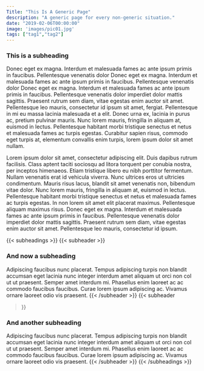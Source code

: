 ```yaml
---
Title: "This Is A Generic Page"
description: "A generic page for every non-generic situation."
date: "2019-02-06T00:00:00"
image: 'images/pic01.jpg'
tags: ["tag1","tag2"]
---
```


### This is a subheading

Donec eget ex magna. Interdum et malesuada fames ac ante ipsum primis in faucibus. Pellentesque venenatis dolor Donec eget ex magna. Interdum et malesuada fames ac ante ipsum primis in faucibus. Pellentesque venenatis dolor Donec eget ex magna. Interdum et malesuada fames ac ante ipsum primis in faucibus. Pellentesque venenatis dolor
imperdiet dolor mattis sagittis. Praesent rutrum sem diam, vitae egestas enim auctor sit amet. Pellentesque leo mauris,
consectetur id ipsum sit amet, fergiat. Pellentesque in mi eu massa lacinia malesuada et a elit. Donec urna ex, lacinia
in purus ac, pretium pulvinar mauris. Nunc lorem mauris, fringilla in aliquam at, euismod in lectus. Pellentesque
habitant morbi tristique senectus et netus et malesuada fames ac turpis egestas. Curabitur sapien risus, commodo eget
turpis at, elementum convallis enim turpis, lorem ipsum dolor sit amet nullam.

Lorem ipsum dolor sit amet, consectetur adipiscing elit. Duis dapibus rutrum facilisis. Class aptent taciti sociosqu ad
litora torquent per conubia nostra, per inceptos himenaeos. Etiam tristique libero eu nibh porttitor fermentum. Nullam
venenatis erat id vehicula viverra. Nunc ultrices eros ut ultricies condimentum. Mauris risus lacus, blandit sit amet
venenatis non, bibendum vitae dolor. Nunc lorem mauris, fringilla in aliquam at, euismod in lectus. Pellentesque
habitant morbi tristique senectus et netus et malesuada fames ac turpis egestas. In non lorem sit amet elit placerat
maximus. Pellentesque aliquam maximus risus. Donec eget ex magna. Interdum et malesuada fames ac ante ipsum primis in
faucibus. Pellentesque venenatis dolor imperdiet dolor mattis sagittis. Praesent rutrum sem diam, vitae egestas enim
auctor sit amet. Pellentesque leo mauris, consectetur id ipsum.

{{< subheadings >}}
  {{< subheader >}}

### And now a subheading

  Adipiscing faucibus nunc placerat. Tempus adipiscing turpis non blandit accumsan eget lacinia nunc integer interdum
  amet aliquam ut orci non col ut ut praesent. Semper amet interdum mi. Phasellus enim laoreet ac ac commodo faucibus
  faucibus. Curae lorem ipsum adipiscing ac. Vivamus ornare laoreet odio vis praesent. {{< /subheader >}} {{< subheader
  >}}

### And another subheading

  Adipiscing faucibus nunc placerat. Tempus adipiscing turpis non blandit accumsan eget lacinia nunc integer interdum
  amet aliquam ut orci non col ut ut praesent. Semper amet interdum mi. Phasellus enim laoreet ac ac commodo faucibus
  faucibus. Curae lorem ipsum adipiscing ac. Vivamus ornare laoreet odio vis praesent. {{< /subheader >}} {{<
  /subheadings >}}
